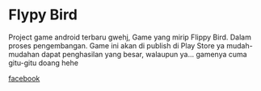 # Flypy Bird

Project game android terbaru gwehj, Game yang mirip Flippy Bird. Dalam proses pengembangan. Game ini akan di publish di Play Store ya mudah-mudahan dapat penghasilan yang besar, walaupun ya... gamenya cuma gitu-gitu doang hehe

[facebook](https://www.facebook.com/norman.andrians)